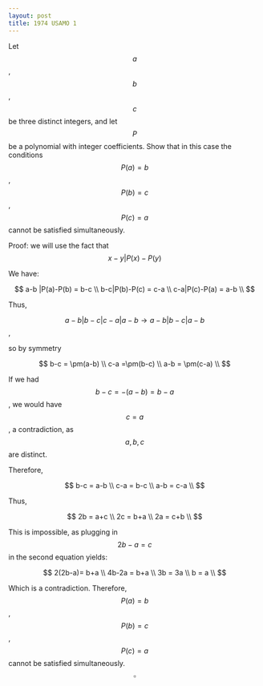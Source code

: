 ```yaml
---
layout: post
title: 1974 USAMO 1
---
```

Let $$a$$, $$b$$, $$c$$ be three distinct integers, and let $$P$$ be a polynomial with integer
coefficients. Show that in this case the conditions $$P(a) = b$$, $$P(b) = c$$, $$P(c) = a$$ cannot be satisfied simultaneously.

Proof: we will use the fact that $$x-y|P(x)-P(y)$$

We have:

$$ a-b |P(a)-P(b) = b-c \\ 
 b-c|P(b)-P(c) = c-a \\ 
 c-a|P(c)-P(a) = a-b \\ $$



Thus, 

$$a-b|b-c|c-a|a-b \rightarrow a-b|b-c|a-b$$,

so by symmetry

$$ b-c  = \pm(a-b) \\ 
c-a =\pm(b-c) \\ 
 a-b = \pm(c-a) \\ $$

If we had $$b-c=-(a-b)=b-a$$, we would have $$c=a$$, a contradiction, as $$a,b,c$$ are distinct.

Therefore,

$$ b-c = a-b \\ 
 c-a = b-c \\ 
 a-b = c-a \\ $$
 
Thus,

$$ 2b = a+c \\ 
 2c = b+a \\ 
 2a = c+b \\ $$

This is impossible, as plugging in $$2b-a=c$$ in the second equation yields:

$$ 2(2b-a)= b+a \\ 
 4b-2a = b+a \\ 
 3b = 3a \\ 
 b = a  \\ $$

Which is a contradiction. Therefore,  $$P(a) = b$$, $$P(b) = c$$, $$P(c) = a$$ cannot be satisfied simultaneously. $$\square$$
